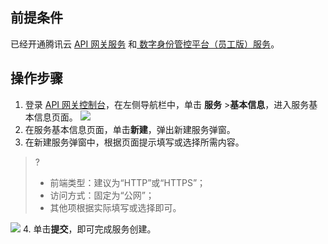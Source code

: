 ## 前提条件
已经开通腾讯云 [API 网关服务](https://console.cloud.tencent.com/apigateway/index?rid=1) 和[  数字身份管控平台（员工版）服务](https://cloud.tencent.com/document/product/1442/56964)。

## 操作步骤

1. 登录 [API 网关控制台](https://console.cloud.tencent.com/apigateway/index?rid=1)，在左侧导航栏中，单击 **服务** >**基本信息**，进入服务基本信息页面。
![](https://main.qcloudimg.com/raw/0d9f6e20f1b440aef056778fff28e758.png)
2. 在服务基本信息页面，单击**新建**，弹出新建服务弹窗。
3. 在新建服务弹窗中，根据页面提示填写或选择所需内容。
>?
>- 前端类型：建议为“HTTP”或“HTTPS”；
>- 访问方式：固定为“公网”；
>- 其他项根据实际填写或选择即可。
>
![](https://main.qcloudimg.com/raw/b2854cd8afe2b5bd634c8f80cb4bc5a0.png)
4. 单击**提交**，即可完成服务创建。
